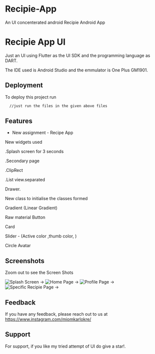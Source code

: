 # Recipie-App
An UI concenterated android Recipie Android App


# Recipie App UI

Just an UI using Flutter as the UI SDK and the programming language as DART.

The IDE used is Android Studio and the emmulator is One Plus GM1901.


## Deployment

To deploy this project run

```bash
  //just run the files in the given above files
```


## Features

- New assignment - Recipe App

New widgets used 

.Splash screen for 3 seconds

.Secondary page

.ClipRect

.List view.separated

Drawer.

New class to initialise the classes formed

Gradient (Linear Gradient)

Raw material Button

Card

Slider - (Active color ,thumb color, )

Circle Avatar


    
## Screenshots
Zoom out to see the Screen Shots

![Splash Screen ->](https://im2.ezgif.com/tmp/ezgif-2-e0c5448b8c.png)
![Home Page ->]([https://ibb.co/gyDZZWS](https://i.ibb.co/nrDMM17/HomePage.jpg))
![Profile Page ->](https://i.ibb.co/4tjxzkG/Profile-Page.jpg)
![Specific Recipie Page ->](https://i.ibb.co/ZSJX7wQ/Specific.jpg)





## Feedback

If you have any feedback, please reach out to us at https://www.instagram.com/miomkarlokre/


## Support

For support, if you like my tried attempt of UI do give a star!.

